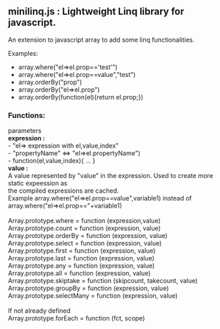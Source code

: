 <h2>
minilinq.js : Lightweight Linq library for javascript.
</h2>
<hl>



An extension to javascript array to add some linq functionalities. 

Examples: <br/>
<ul>
<li>
array.where("el=>el.prop=='test'")<br/>
</li>
<li>
array.where("el=>el.prop==value","test")<br/>
</li>
<li>
array.orderBy("prop")<br/>
</li>
<li>
array.orderBy("el=>el.prop")<br/>
</li>
<li>
array.orderBy(function(el){return el.prop;})<br/>
</li>

</ul>
<p>
<h3>
Functions:
</h3> 
parameters <br/>
<b>expression :</b><br/>
  - "el=> expression with el,value,index"<br/>
              - "propertyName"  <=>  "el=>el.propertyName")<br/>
              -  function(el,value,index){ ... }<br/>
<b>value :</b> <br/>
A value represented by "value" in the expression. Used to create more static expeession as<br/>
              the compiled expressions are cached.<br/>
              Example array.where("el=>el.prop==value",variable1) instead of array.where("el=>el.prop=="+variable1)<br/>
<br/>
Array.prototype.where = function (expression,value)<br/>
Array.prototype.count = function (expression, value)<br/>
Array.prototype.orderBy = function (expression, value)<br/>
Array.prototype.select = function (expression, value)<br/>
Array.prototype.first = function (expression, value)<br/>
Array.prototype.last = function (expression, value)<br/>
Array.prototype.any = function (expression, value)<br/>
Array.prototype.all = function (expression, value)<br/>
Array.prototype.skiptake = function (skipcount, takecount, value)<br/>
Array.prototype.groupBy = function (expression, value)<br/>
Array.prototype.selectMany = function (expression, value)<br/>
<br/>
If not already defined<br/>
Array.prototype.forEach = function (fct, scope)<br/>
</p>
